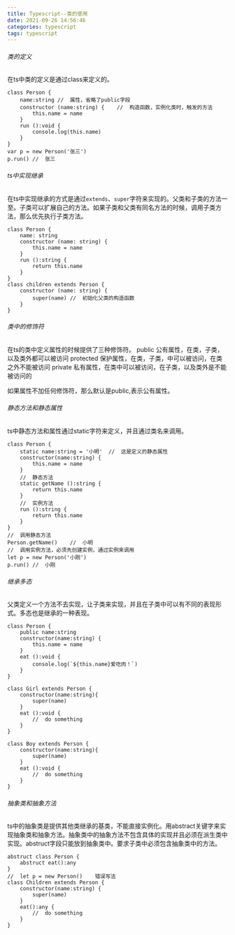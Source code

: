 ```yaml
---
title: Typescript--类的使用
date: 2021-09-26 14:56:46
categories: typescript
tags: typescript
---
```

###### 类的定义
在ts中类的定义是通过class来定义的。
```
class Person {
    name:string //  属性，省略了public字段
    constructor (name:string) {    //  构造函数，实例化类时，触发的方法
        this.name = name
    }
    run ():void {
        console.log(this.name)
    }
}
var p = new Person('张三')
p.run() //  张三
```

###### ts中实现继承
在ts中实现继承的方式是通过`extends`、`super`字符来实现的。父类和子类的方法一至。子类可以扩展自己的方法。如果子类和父类有同名方法的时候，调用子类方法，那么优先执行子类方法。
```
class Person {
    name: string
    constructor (name: string) {
        this.name = name
    }
    run ():string {
        return this.name
    }
}
class children extends Person {
    constructor (name: string) {
        super(name) //  初始化父类的构造函数
    }
}
```

###### 类中的修饰符
在ts的类中定义属性的时候提供了三种修饰符。
public      公有属性，在类，子类，以及类外都可以被访问
protected   保护属性，在类，子类，中可以被访问，在类之外不能被访问
private     私有属性，在类中可以被访问，在子类，以及类外是不能被访问的

如果属性不加任何修饰符，那么默认是public,表示公有属性。

###### 静态方法和静态属性
ts中静态方法和属性通过static字符来定义，并且通过类名来调用。
```
class Person {
    static name:string = '小明'  //  这是定义的静态属性
    constructor(name:string) {
        this.name = name
    }
    //  静态方法
    static getName ():string {
        return this.name
    }
    //  实例方法
    run ():string {
        return this.name
    }
}
//  调用静态方法
Person.getName()    //  小明
//  调用实例方法，必须先创建实例，通过实例来调用
let p = new Person('小刚')
p.run() //  小刚
```

###### 继承多态
父类定义一个方法不去实现，让子类来实现，并且在子类中可以有不同的表现形式。多态也是继承的一种表现。
```
class Person {
    public name:string
    constructor(name:string) {
        this.name = name
    }
    eat ():void {
        console.log(`${this.name}爱吃肉！`)
    }
}

class Girl extends Person {
    constructor(name:string){
        super(name)
    }
    eat ():void {
        //  do something
    }
}

class Boy extends Person {
    constructor(name:string){
        super(name)
    }
    eat ():void {
        //  do something
    }
}
```
###### 抽象类和抽象方法
ts中的抽象类是提供其他类继承的基类，不能直接实例化。用abstract关键字来实现抽象类和抽象方法。抽象类中的抽象方法不包含具体的实现并且必须在派生类中实现。abstruct字段只能放到抽象类中。要求子类中必须包含抽象类中的方法。
```
abstruct class Person {
    abstruct eat():any
}
//  let p = new Person()    错误写法
class Children extends Person {
    constructor(name:string) {
        super(name)
    }
    eat():any {
        //  do something
    }
}
```